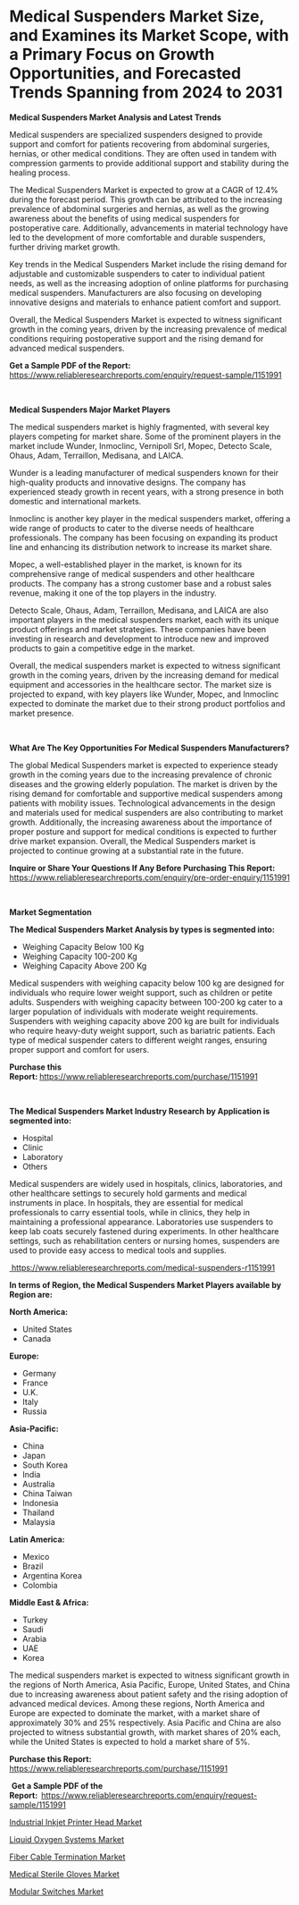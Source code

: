 <p><h1>Medical Suspenders Market Size, and Examines its Market Scope, with a Primary Focus on Growth Opportunities, and Forecasted Trends Spanning from 2024 to 2031</h1></p><p><strong>Medical Suspenders Market Analysis and Latest Trends</strong></p>
<p><p>Medical suspenders are specialized suspenders designed to provide support and comfort for patients recovering from abdominal surgeries, hernias, or other medical conditions. They are often used in tandem with compression garments to provide additional support and stability during the healing process.</p><p>The Medical Suspenders Market is expected to grow at a CAGR of 12.4% during the forecast period. This growth can be attributed to the increasing prevalence of abdominal surgeries and hernias, as well as the growing awareness about the benefits of using medical suspenders for postoperative care. Additionally, advancements in material technology have led to the development of more comfortable and durable suspenders, further driving market growth.</p><p>Key trends in the Medical Suspenders Market include the rising demand for adjustable and customizable suspenders to cater to individual patient needs, as well as the increasing adoption of online platforms for purchasing medical suspenders. Manufacturers are also focusing on developing innovative designs and materials to enhance patient comfort and support.</p><p>Overall, the Medical Suspenders Market is expected to witness significant growth in the coming years, driven by the increasing prevalence of medical conditions requiring postoperative support and the rising demand for advanced medical suspenders.</p></p>
<p><strong>Get a Sample PDF of the Report:&nbsp;</strong> <a href="https://www.reliableresearchreports.com/enquiry/request-sample/1151991">https://www.reliableresearchreports.com/enquiry/request-sample/1151991</a></p>
<p>&nbsp;</p>
<p><strong>Medical Suspenders Major Market Players</strong></p>
<p><p>The medical suspenders market is highly fragmented, with several key players competing for market share. Some of the prominent players in the market include Wunder, Inmoclinc, Vernipoll Srl, Mopec, Detecto Scale, Ohaus, Adam, Terraillon, Medisana, and LAICA.</p><p>Wunder is a leading manufacturer of medical suspenders known for their high-quality products and innovative designs. The company has experienced steady growth in recent years, with a strong presence in both domestic and international markets.</p><p>Inmoclinc is another key player in the medical suspenders market, offering a wide range of products to cater to the diverse needs of healthcare professionals. The company has been focusing on expanding its product line and enhancing its distribution network to increase its market share.</p><p>Mopec, a well-established player in the market, is known for its comprehensive range of medical suspenders and other healthcare products. The company has a strong customer base and a robust sales revenue, making it one of the top players in the industry.</p><p>Detecto Scale, Ohaus, Adam, Terraillon, Medisana, and LAICA are also important players in the medical suspenders market, each with its unique product offerings and market strategies. These companies have been investing in research and development to introduce new and improved products to gain a competitive edge in the market.</p><p>Overall, the medical suspenders market is expected to witness significant growth in the coming years, driven by the increasing demand for medical equipment and accessories in the healthcare sector. The market size is projected to expand, with key players like Wunder, Mopec, and Inmoclinc expected to dominate the market due to their strong product portfolios and market presence.</p></p>
<p>&nbsp;</p>
<p><strong>What Are The Key Opportunities For Medical Suspenders Manufacturers?</strong></p>
<p><p>The global Medical Suspenders market is expected to experience steady growth in the coming years due to the increasing prevalence of chronic diseases and the growing elderly population. The market is driven by the rising demand for comfortable and supportive medical suspenders among patients with mobility issues. Technological advancements in the design and materials used for medical suspenders are also contributing to market growth. Additionally, the increasing awareness about the importance of proper posture and support for medical conditions is expected to further drive market expansion. Overall, the Medical Suspenders market is projected to continue growing at a substantial rate in the future.</p></p>
<p><strong>Inquire or Share Your Questions If Any Before Purchasing This Report:</strong> <a href="https://www.reliableresearchreports.com/enquiry/pre-order-enquiry/1151991">https://www.reliableresearchreports.com/enquiry/pre-order-enquiry/1151991</a></p>
<p>&nbsp;</p>
<p><strong>Market Segmentation</strong></p>
<p><strong>The Medical Suspenders Market Analysis by types is segmented into:</strong></p>
<p><ul><li>Weighing Capacity Below 100 Kg</li><li>Weighing Capacity 100-200 Kg</li><li>Weighing Capacity Above 200 Kg</li></ul></p>
<p><p>Medical suspenders with weighing capacity below 100 kg are designed for individuals who require lower weight support, such as children or petite adults. Suspenders with weighing capacity between 100-200 kg cater to a larger population of individuals with moderate weight requirements. Suspenders with weighing capacity above 200 kg are built for individuals who require heavy-duty weight support, such as bariatric patients. Each type of medical suspender caters to different weight ranges, ensuring proper support and comfort for users.</p></p>
<p><strong>Purchase this Report:&nbsp;</strong><a href="https://www.reliableresearchreports.com/purchase/1151991">https://www.reliableresearchreports.com/purchase/1151991</a></p>
<p>&nbsp;</p>
<p><strong>The Medical Suspenders Market Industry Research by Application is segmented into:</strong></p>
<p><ul><li>Hospital</li><li>Clinic</li><li>Laboratory</li><li>Others</li></ul></p>
<p><p>Medical suspenders are widely used in hospitals, clinics, laboratories, and other healthcare settings to securely hold garments and medical instruments in place. In hospitals, they are essential for medical professionals to carry essential tools, while in clinics, they help in maintaining a professional appearance. Laboratories use suspenders to keep lab coats securely fastened during experiments. In other healthcare settings, such as rehabilitation centers or nursing homes, suspenders are used to provide easy access to medical tools and supplies.</p></p>
<p><a href="https://www.reliableresearchreports.com/medical-suspenders-r1151991">&nbsp;https://www.reliableresearchreports.com/medical-suspenders-r1151991</a></p>
<p><strong>In terms of Region, the Medical Suspenders Market Players available by Region are:</strong></p>
<p>
    <p> <strong> North America: </strong>
        <ul>
            <li>United States</li>
            <li>Canada</li>
        </ul>
        </p> 
    <p> <strong> Europe: </strong>
        <ul>
            <li>Germany</li>
            <li>France</li>
            <li>U.K.</li>
            <li>Italy</li>
            <li>Russia</li>
        </ul>
        </p> 
    <p> <strong> Asia-Pacific: </strong>
        <ul>
            <li>China</li>
            <li>Japan</li>
            <li>South Korea</li>
            <li>India</li>
            <li>Australia</li>
            <li>China Taiwan</li>
            <li>Indonesia</li>
            <li>Thailand</li>
            <li>Malaysia</li>
        </ul>
        </p> 
    <p> <strong> Latin America: </strong>
        <ul>
            <li>Mexico</li>
            <li>Brazil</li>
            <li>Argentina Korea</li>
            <li>Colombia</li>
        </ul>
        </p> 
    <p> <strong> Middle East & Africa: </strong>
        <ul>
            <li>Turkey</li>
            <li>Saudi</li>
            <li>Arabia</li>
            <li>UAE</li>
            <li>Korea</li>
        </ul>
    </p>
    </p>
<p><p>The medical suspenders market is expected to witness significant growth in the regions of North America, Asia Pacific, Europe, United States, and China due to increasing awareness about patient safety and the rising adoption of advanced medical devices. Among these regions, North America and Europe are expected to dominate the market, with a market share of approximately 30% and 25% respectively. Asia Pacific and China are also projected to witness substantial growth, with market shares of 20% each, while the United States is expected to hold a market share of 5%.</p></p>
<p><strong>Purchase this Report: </strong><a href="https://www.reliableresearchreports.com/purchase/1151991">https://www.reliableresearchreports.com/purchase/1151991</a></p>
<p>&nbsp;<strong>Get a Sample PDF of the Report:&nbsp;&nbsp;</strong><a href="https://www.reliableresearchreports.com/enquiry/request-sample/1151991">https://www.reliableresearchreports.com/enquiry/request-sample/1151991</a></p>
<p><strong></strong></p>
<p><p><a href="https://medium.com/@maria.hardacre7345/insights-into-industrial-inkjet-printer-head-market-share-and-competitive-landscape-for-period-from-279d24c9997c">Industrial Inkjet Printer Head Market</a></p><p><a href="https://github.com/mandarincruisesvn/Market-Research-Report-List-1/blob/main/liquid-oxygen-systems-market.md">Liquid Oxygen Systems Market</a></p><p><a href="https://issuu.com/reportprime-2/docs/fiber-cable-termination-market-size-2030.pptx">Fiber Cable Termination Market</a></p><p><a href="https://github.com/RichRobinson5/Market-Research-Report-List-6/blob/main/medical-sterile-gloves-market.md">Medical Sterile Gloves Market</a></p><p><a href="https://medium.com/@elzaziemann1943/modular-switches-market-forecasts-market-trends-and-impact-analysis-2024-2031-82cb31d89330">Modular Switches Market</a></p></p>